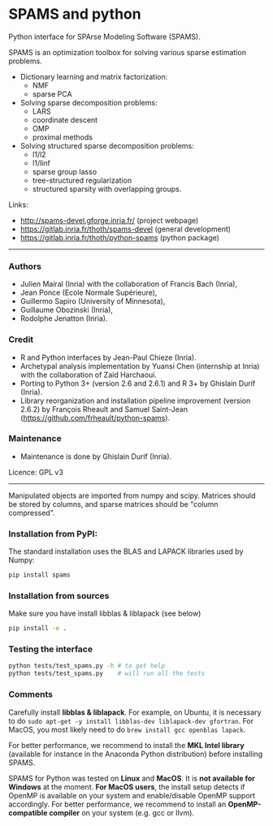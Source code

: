 # SPAMS and python

Python interface for SPArse Modeling Software (SPAMS).

SPAMS is an optimization toolbox for solving various sparse estimation problems.

-   Dictionary learning and matrix factorization:
	- NMF
	- sparse PCA
-   Solving sparse decomposition problems:
	- LARS
	- coordinate descent
	- OMP
	- proximal methods
-   Solving structured sparse decomposition problems:
	- l1/l2
	- l1/linf
	- sparse group lasso
	- tree-structured regularization
	- structured sparsity with overlapping groups.

Links:
- http://spams-devel.gforge.inria.fr/ (project webpage)
- https://gitlab.inria.fr/thoth/spams-devel (general development)
- https://gitlab.inria.fr/thoth/python-spams (python package)

---

### Authors

* Julien Mairal (Inria) with the collaboration of Francis Bach (Inria),
* Jean Ponce (Ecole Normale Supérieure),
* Guillermo Sapiro (University of Minnesota),
* Guillaume Obozinski (Inria),
* Rodolphe Jenatton (Inria).

### Credit

* R and Python interfaces by Jean-Paul Chieze (Inria).
* Archetypal analysis implementation by Yuansi Chen (internship at Inria) with the collaboration of Zaid Harchaoui.
* Porting to Python 3+ (version 2.6 and 2.6.1) and R 3+ by Ghislain Durif (Inria).
* Library reorganization and installation pipeline improvement (version 2.6.2) by François Rheault and Samuel Saint-Jean (https://github.com/frheault/python-spams).

### Maintenance

* Maintenance is done by Ghislain Durif (Inria).

Licence: GPL v3

---

Manipulated objects are imported from numpy and scipy. Matrices should be stored by columns, and sparse matrices should be "column compressed".

### Installation from PyPI:

The standard installation uses the BLAS and LAPACK libraries used by Numpy:
```bash
pip install spams
```

### Installation from sources

Make sure you have install libblas & liblapack (see below)
```bash
pip install -e .
```


### Testing the interface

```bash
python tests/test_spams.py -h # to get help
python tests/test_spams.py    # will run all the tests
```

### Comments

Carefully install **libblas & liblapack**. For example, on Ubuntu, it is necessary to do `sudo apt-get -y install libblas-dev liblapack-dev gfortran`. For MacOS, you most likely need to do `brew install gcc openblas lapack`.

For better performance, we recommend to install the **MKL Intel library** (available for instance in the Anaconda Python distribution) before installing SPAMS.

SPAMS for Python was tested on **Linux** and **MacOS**. It is **not available for Windows** at the moment. **For MacOS users**, the install setup detects if OpenMP is available on your system and enable/disable OpenMP support accordingly. For better performance, we recommend to install an **OpenMP-compatible compiler** on your system (e.g. gcc or llvm).
